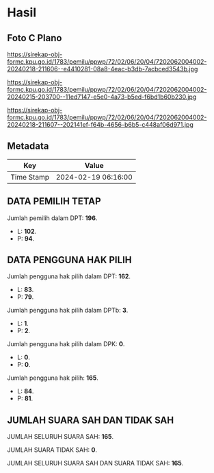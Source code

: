 # Hasil

## Foto C Plano

https://sirekap-obj-formc.kpu.go.id/1783/pemilu/ppwp/72/02/06/20/04/7202062004002-20240218-211606--e4410281-08a8-4eac-b3db-7acbced3543b.jpg

https://sirekap-obj-formc.kpu.go.id/1783/pemilu/ppwp/72/02/06/20/04/7202062004002-20240215-203700--11ed7147-e5e0-4a73-b5ed-f6bd1b60b230.jpg

https://sirekap-obj-formc.kpu.go.id/1783/pemilu/ppwp/72/02/06/20/04/7202062004002-20240218-211607--202141ef-f64b-4656-b6b5-c448af06d971.jpg


## Metadata

| Key        | Value               |
| ---------- | ------------------- |
| Time Stamp | 2024-02-19 06:16:00 |


## DATA PEMILIH TETAP

Jumlah pemilih dalam DPT: **196**.
 * L: **102**.
 * P: **94**.

## DATA PENGGUNA HAK PILIH

Jumlah pengguna hak pilih dalam DPT: **162**.
 * L: **83**.
 * P: **79**.

Jumlah pengguna hak pilih dalam DPTb: **3**.
 * L: **1**.
 * P: **2**.

Jumlah pengguna hak pilih dalam DPK: **0**.
 * L: **0**.
 * P: **0**.

Jumlah pengguna hak pilih: **165**.
 * L: **84**.
 * P: **81**.

## JUMLAH SUARA SAH DAN TIDAK SAH

JUMLAH SELURUH SUARA SAH: **165**.

JUMLAH SUARA TIDAK SAH: **0**.

JUMLAH SELURUH SUARA SAH DAN SUARA TIDAK SAH: **165**.


